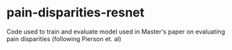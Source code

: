 # pain-disparities-resnet
Code used to train and evaluate model used in Master's paper on evaluating pain disparities (following Pierson et. al)
